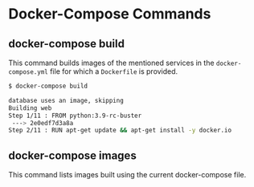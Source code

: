 # Docker-Compose Commands

## docker-compose build

This command builds images of the mentioned services in the `docker-compose.yml` file for which a `Dockerfile` is provided.

```sh
$ docker-compose build

database uses an image, skipping
Building web
Step 1/11 : FROM python:3.9-rc-buster
 ---> 2e0edf7d3a8a
Step 2/11 : RUN apt-get update && apt-get install -y docker.io
```

## docker-compose images

This command lists images built using the current docker-compose file.

```sh
```